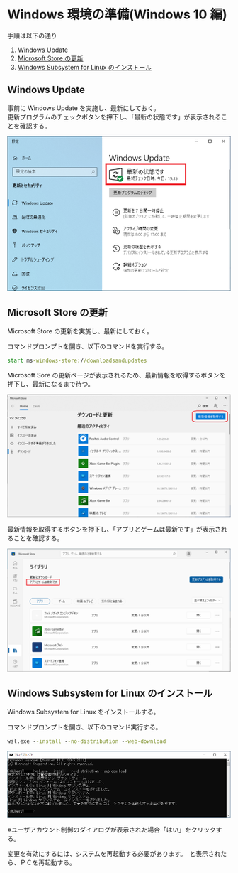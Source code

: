 # Windows 環境の準備(Windows 10 編)

手順は以下の通り

1. [Windows Update](#windows-update)
2. [Microsoft Store の更新](#microsoft-store-の更新)
3. [Windows Subsystem for Linux のインストール](#windows-subsystem-for-linux-のインストール)

## Windows Update

事前に Windows Update を実施し、最新にしておく。  
更新プログラムのチェックボタンを押下し、「最新の状態です」が表示されることを確認する。

![Windows Update](../images/windows-update-win10.png)

## Microsoft Store の更新

Microsoft Store の更新を実施し、最新にしておく。

コマンドプロンプトを開き、以下のコマンドを実行する。

```cmd
start ms-windows-store://downloadsandupdates
```

Microsoft Sore の更新ページが表示されるため、最新情報を取得するボタンを押下し、最新になるまで待つ。

![MicorostStoreの更新](../images/msstore-before-update-win10.png)

最新情報を取得するボタンを押下し、「アプリとゲームは最新です」が表示されることを確認する。

![更新完了の確認](../images/msstore-after-update-win10.png)

## Windows Subsystem for Linux のインストール

Windows Subsystem for Linux をインストールする。

コマンドプロンプトを開き、以下のコマンド実行する。

```cmd
wsl.exe --install --no-distribution --web-download
```

![](../images/wsl-install-win10.png)

※ユーザアカウント制御のダイアログが表示された場合「はい」をクリックする。

変更を有効にするには、システムを再起動する必要があります。　と表示されたら、ＰＣを再起動する。
